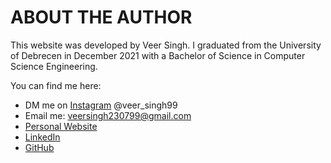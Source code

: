 # ABOUT THE AUTHOR

This website was developed by Veer Singh. I graduated from the University of Debrecen in December 2021 with a Bachelor of Science in Computer Science Engineering.

You can find me here:

-   DM me on [Instagram](https://www.instagram.com/veer_singh99/) @veer_singh99
-   Email me: veersingh230799@gmail.com
-   [Personal Website](https://veer-singh.com/)
-   [LinkedIn](https://www.linkedin.com/in/veer-singh-15623a174/)
-   [GitHub](https://github.com/Purefekt)
